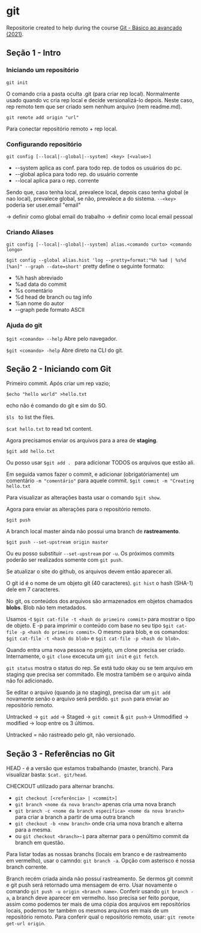 # git
Repositorie created to help during the course [Git - Básico ao avançado (2021)](https://www.udemy.com/course/git-basico-ao-avancado-2021/). 

## Seção 1 - Intro


### Iniciando um repositório

```git init```
  
O comando cria a pasta oculta .git (para criar rep local). Normalmente usado quando vc cria rep local e decide versionalizá-lo depois. Neste caso, rep remoto tem que ser criado sem nenhum arquivo (nem readme.md).

```git remote add origin "url"```
  
Para conectar repositório remoto + rep local.

### Configurando repositório

```git config [--local|--global|--system] <key> [<value>]```
* --system aplica as conf. para todo rep. de todos os usuários do pc.
* --global aplica para todo rep. do usuário corrente
* --local aplica para o rep. corrente
  
Sendo que, caso tenha local, prevalece local, depois caso tenha global (e nao local), prevalece global, se não, prevalece a do sistema.
```--<key>``` poderia ser user.email "email"

-> definir como global email do trabalho
-> definir como local email pessoal

### Criando Aliases

```git config [--local|--global|--system] alias.<comando curto> <comando longo>```

```$git config --global alias.hist 'log --pretty=format:"%h %ad | %s%d [%an]" --graph --date=short'```
pretty define o seguinte formato:
* %h hash abreviado
* %ad data do commit
* %s comentário
* %d head de branch ou tag info
* %an nome do autor
* --graph pede formato ASCII

### Ajuda do git

```$git <comando> --help```
Abre pelo navegador.

```$git <comando> -help```
Abre direto na CLI do git.
  
##  Seção 2 - Iniciando com Git

Primeiro commit. Após criar um rep vazio;

```$echo "hello world" >hello.txt```

echo não é comando do git e sim do SO.

```$ls ``` to list the files.

```$cat hello.txt``` to read txt content.

Agora precisamos enviar os arquivos para a area de **staging**.

```$git add hello.txt```

Ou posso usar ```$git add . ``` para adicionar TODOS os arquivos que estão ali.

Em seguida vamos fazer o commit, e adicionar (obrigatóriamente) um comentário ```-m "comentário"``` para aquele commit.
```$git commit -m "Creating hello.txt```

Para visualizar as alterações basta usar o comando ```$git show```.

Agora para enviar as alterações para o repositório remoto.

```$git push```

A branch local master ainda não possui uma branch de **rastreamento**.

```$git push --set-upstream origin master```

Ou eu posso substituir ```--set-upstream``` por ```-u```. Os próximos commits poderão ser realizados somente com ```git push```.

Se atualizar o site do github, os arquivos devem então aparecer ali.

O git id é o nome de um objeto git (40 caracteres). ```git hist``` o hash (SHA-1) dele em 7 caracteres.

No git, os conteúdos dos arquivos são armazenados em objetos chamados **blobs**. Blob não tem metadados.

Usamos -t ```$git cat-file -t <hash do primeiro commit>``` para mostrar o tipo de objeto. E -p para imprimir o conteúdo com base no seu tipo ```$git cat-file -p <hash do primeiro commit>```. O mesmo para blob, e os comandos: ```$git cat-file -t <hash do blob>``` e ```$git cat-file -p <hash do blob>```.

Quando entra uma nova pessoa no projeto, um clone precisa ser criado.
Internamente, o ```git clone``` excecuta um ```git init``` e ```git fetch```.

```git status``` mostra o status do rep. Se está tudo okay ou se tem arquivo em staging que precisa ser commitado.
Ele mostra também se o arquivo ainda não foi adicionado.

Se editar o arquivo (quando ja no staging), precisa dar um ```git add``` novamente senão o arquivo será perdido.
```git push``` para enviar ao repositório remoto. 

Untracked -> ```git add``` -> Staged -> ```git commit``` & ```git push```-> Unmodified -> modified -> loop entre os 3 últimos.

Untracked = não rastreado pelo git, não versionado.

## Seção 3 - Referências no Git

HEAD - é a versão que estamos trabalhando (master, branch). Para visualizar basta: 
```$cat. git/head```.

CHECKOUT utilizado para alternar branchs. 
* ```git checkout [<referência> | <commit>]```
* ```git branch <nome da nova branch>``` apenas cria uma nova branch
* ```git branch -c <nome da branch específica> <nome da nova branch>``` para criar a branch a partir de uma outra branch
* ```git checkout -b <new branch>``` onde cria uma nova branch e alterna para a mesma.
* ou ```git checkout <branch>~1``` para alternar para o penúltimo commit da branch em questão.

Para listar todas as nossas branchs (locais em branco e de rastreamento em vermelho), usar o camndo:
```git branch -a```. Opção com asterisco é nossa branch corrente.

Branch recém criada ainda não possuí rastreamento. Se dermos git commit e git push será retornado uma mensagem de erro.
Usar novamente o comando ```git push -u origin <branch name>```. Conferir usando ```git branch -a```, a branch deve aparecer em vermelho. 
Isso precisa ser feito porque, assim como podemos ter mais de uma cópia dos arquivos em repositórios locais, podemos ter também os mesmos arquivos em mais de um repositório remoto.
Para conferir qual o repositório remoto, usar: ```git remote get-url origin```.

